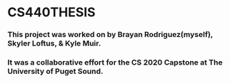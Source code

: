 # CS440THESIS

### This project was worked on by Brayan Rodriguez(myself), Skyler Loftus, & Kyle Muir.
### It was a collaborative effort for the CS 2020 Capstone at The University of Puget Sound.
